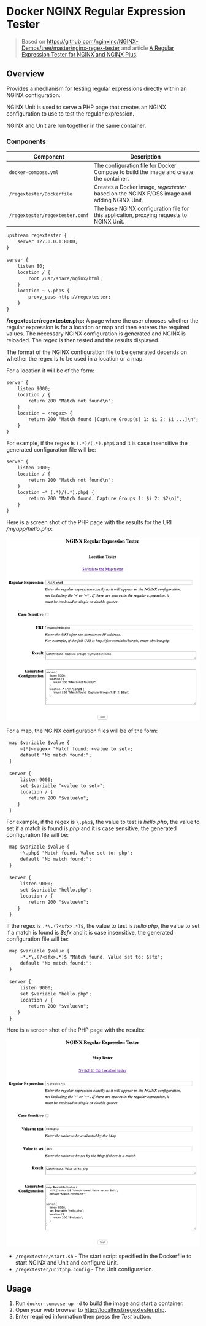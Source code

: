 # Docker NGINX Regular Expression Tester

> Based on <https://github.com/nginxinc/NGINX-Demos/tree/master/nginx-regex-tester> and article [A Regular Expression Tester for NGINX and NGINX Plus](https://www.nginx.com/blog/regular-expression-tester-nginx/).

## Overview

Provides a mechanism for testing regular expressions directly within an NGINX
configuration.

NGINX Unit is used to serve a PHP page that creates an NGINX configuration to
use to test the regular expression.

NGINX and Unit are run together in the same container.

### Components

|            Component            |                                         Description                                         |
|---------------------------------|---------------------------------------------------------------------------------------------|
| `docker-compose.yml`            | The configuration file for Docker Compose to build the image and create the container.      |
| `/regextester/Dockerfile`       | Creates a Docker image, _regextester_ based on the NGINX F/OSS image and adding NGINX Unit. |
| `/regextester/regextester.conf` | The base NGINX configuration file for this application, proxying requests to NGINX Unit.    |

```nginx
upstream regextester {
    server 127.0.0.1:8000;
}

server {
    listen 80;
    location / {
        root /usr/share/nginx/html;
    }
    location ~ \.php$ {
        proxy_pass http://regextester;
    }
}
```

**/regextester/regextester.php:** A page where the user chooses whether the
regular expression is for a location or map and then enteres the required
values. The necessary NGINX configuration is generated and NGINX is reloaded.
The regex is then tested and the results displayed.

The format of the NGINX configuration file to be generated depends on whether
the regex is to be used in a location or a map.

For a location it will be of the form:

```nginx
server {
    listen 9000;
    location / {
        return 200 "Match not found\n";
    }
    location ~ <regex> {
        return 200 "Match found [Capture Group(s) 1: $i 2: $i ...]\n";
    }
}
```

For example, if the regex is `(.*)/(.*).php$` and it is case insensitive the
generated configuration file will be:

```nginx
server {
    listen 9000;
    location / {
        return 200 "Match not found\n";
    }
    location ~* (.*)/(.*).php$ {
        return 200 "Match found. Capture Groups 1: $i 2: $2\n]";
    }
}
```

Here is a screen shot of the PHP page with the results for the URI _/myapp/hello.php_:

![screen shot of the PHP page with the results for the URI](screen_shot_loc.png)

For a map, the NGINX configuration files will be of the form:

```nginx
 map $variable $value {
     ~[*]<regex> "Match found: <value to set>;
     default "No match found:";
 }

 server {
     listen 9000;
     set $variable "<value to set>";
     location / {
        return 200 "$value\n";
    }
 }
```

For example, if the regex is `\.php$`, the value to test is _hello.php_, the
value to set if a match is found is _php_ and it is case sensitive, the
generated configuration file will be:

```nginx
 map $variable $value {
     ~\.php$ "Match found. Value set to: php";
     default "No match found:";
 }

 server {
     listen 9000;
     set $variable "hello.php";
     location / {
        return 200 "$value\n";
    }
 }
```

If the regex is `.*\.(?<sfx>.*)$`, the value to test is _hello.php_, the value
to set if a match is found is _$sfx_ and it is case insensitive, the generated
configuration file will be:

```nginx
 map $variable $value {
     ~*.*\.(?<sfx>.*)$ "Match found. Value set to: $sfx";
     default "No match found:";
 }

 server {
     listen 9000;
     set $variable "hello.php";
     location / {
        return 200 "$value\n";
    }
 }
```

Here is a screen shot of the PHP page with the results:

![Screen shot of the PHP page with the results](screen_shot_map.png)

- `/regextester/start.sh` - The start script specified in the Dockerfile to start NGINX and Unit and configure Unit.
- `/regextester/unitphp.config` - The Unit configuration.

## Usage

1. Run `docker-compose up -d` to build the image and start a container.
2. Open your web browser to <http://localhost/regextester.php>.
3. Enter required information then press the _Test_ button.
